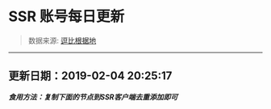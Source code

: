 # SSR 账号每日更新 
> 数据来源: [逗比根据地](https://doub.io/sszhfx/) 
----------------------------------------------
## 更新日期：2019-02-04 20:25:17 
***食用方法：复制下面的节点到SSR客户端去重添加即可***

 